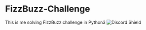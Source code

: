 # FizzBuzz-Challenge
This is me solving FizzBuzz challenge in Python3
![Discord Shield](https://discordapp.com/api/guilds/127498813903601664/widget.png?style=shield)

